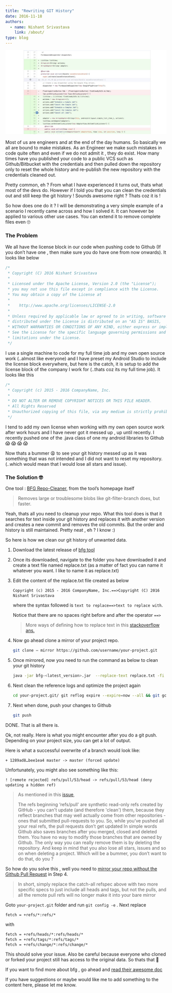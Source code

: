 ```yaml
---
title: "Rewriting GIT History"
date: 2016-11-18
authors:
  - name: Nishant Srivastava
    link: /about/
type: blog
---
```


![Banner](img/rewritingthehistory/header.jpg)

Most of us are engineers and at the end of the day humans. So basically we all are bound to make mistakes. As an Engineer we make such mistakes in code quite often and even if we do not admit it , they do exist. How many times have you published your code to a public VCS such as Github/Bitbucket with the credentials and then pulled down the repository only to reset the whole history and re-publish the new repository with the credentials cleaned out.

Pretty common, eh ? From what I have experienced it turns out, thats what most of the devs do. However if I told you that you can clean the credentials out and still keep the git history ! Sounds awesome right ? Thats coz it is !

So how does one do it ? I will be demonstrating a very simple example of a scenario I recently came across and how I solved it.
It can however be applied to various other use cases. You can extend it to remove complete files even 🙄

### The Problem

We all have the license block in our code when pushing code to Github (If you don’t have one , then make sure you do have one from now onwards). It looks like below

```java
/*
 * Copyright (C) 2016 Nishant Srivastava
 *
 * Licensed under the Apache License, Version 2.0 (the "License");
 * you may not use this file except in compliance with the License.
 * You may obtain a copy of the License at
 *
 *    http://www.apache.org/licenses/LICENSE-2.0
 *
 * Unless required by applicable law or agreed to in writing, software
 * distributed under the License is distributed on an "AS IS" BASIS,
 * WITHOUT WARRANTIES OR CONDITIONS OF ANY KIND, either express or implied.
 * See the License for the specific language governing permissions and
 * limitations under the License.
 */
```

I use a single machine to code for my full time job and my own open source work (..almost like everyone) and I have preset my Android Studio to include the license block everywhere, but here is the catch, it is setup to add the license block of the company I work for (..thats coz its my full time job). It looks like this

```java
/*
 * Copyright (c) 2015 - 2016 CompanyName, Inc.
 *
 * DO NOT ALTER OR REMOVE COPYRIGHT NOTICES OR THIS FILE HEADER.
 * All Rights Reserved
 * Unauthorized copying of this file, via any medium is strictly prohibited
 */
```

I tend to add my own license when working with my own open source work after work hours and I have never got it messed up , up until recently. I recently pushed one of the .java class of one my android libraries to Github 😱 😱 😱 😱

Now thats a bummer 😩 to see your git history messed up as it was something that was not intended and I did not want to reset my repository. (..which would mean that I would lose all stars and issue).

### The Solution 🤓

One tool : [BFG Repo-Cleaner](https://rtyley.github.io/bfg-repo-cleaner/), from the tool’s homepage itself

> Removes large or troublesome blobs like git-filter-branch does, but faster.

Yeah, thats all you need to cleanup your repo. What this tool does is that it searches for text inside your git history and replaces it with another version and creates a new commit and removes the old commits. But the order and history is still maintained. Pretty neat , eh ? I know :)

So here is how we clean our git history of unwanted data.

1. Download the latest release of [bfg tool](https://github.com/rtyley/bfg-repo-cleaner/releases)

1. Once its downloaded, navigate to the folder you have downloaded it and create a text file named replace.txt (as a matter of fact you can name it whatever you want. I like to name it as replace.txt)

1. Edit the content of the replace.txt file created as below

   ```
   Copyright (c) 2015 - 2016 CompanyName, Inc.==>Copyright (C) 2016 Nishant Srivastava
   ```

   where the syntax followed is `text to replace==>text to replace with`.

   Notice that there are no spaces right before and after the operator `==>`

   > More ways of defining how to replace text in this [stackoverflow ans.](http://stackoverflow.com/questions/4110652/how-to-substitute-text-from-files-in-git-history/15730571#15730571)

1. Now go ahead clone a mirror of your project repo.
   ```bash
   git clone — mirror https://github.com/username/your-project.git
   ```
1. Once mirrored, now you need to run the command as below to clean your git history
   ```bash
   java -jar bfg-<latest_version>.jar  --replace-text replace.txt -fi *.java  your-project.git/
   ```
1. Next clean the reference logs and optimize the project again
   ```bash
   cd your-project.git/ git reflog expire --expire=now --all && git gc --prune=now --aggressive
   ```
1. Next when done, push your changes to Github
   ```bash
   git push
   ```

DONE. That is all there is.

Ok, not really. Here is what you might encounter after you do a git push. Depending on your project size, you can get a lot of output.

Here is what a successful overwrite of a branch would look like:

```
+ 1289ad8…bee1ea4 master -> master (forced update)
```

Unfortunately, you might also see something like this:

```
! [remote rejected] refs/pull/53/head -> refs/pull/53/head (deny updating a hidden ref)
```

> As mentioned in this [issue](https://github.com/rtyley/bfg-repo-cleaner/issues/36#issuecomment-37877829),
>
> The refs beginning ‘refs/pull' are synthetic read-only refs created by GitHub - you can't update (and therefore 'clean') them, because they reflect branches that may well actually come from other repositories - ones that submitted pull-requests to you.
> So, while you’ve pushed all your real refs, the pull requests don’t get updated
> In simple words Github also saves branches after you merged, closed and deleted them. You have no way to modify those branches that are owned by Github. The only way you can really remove them is by deleting the repository. And keep in mind that you also lose all stars, issues and so on when deleting a project. Which will be a bummer, you don’t want to do that, do you ?

So how do you solve this , well you need to [mirror your repo without the Github Pull Request](http://christoph.ruegg.name/blog/git-howto-mirror-a-github-repository-without-pull-refs.html) in Step 4.

> In short, simply replace the catch-all refspec above with two more specific specs to just include all heads and tags, but not the pulls, and all the remote pull refs will no longer make it into your bare mirror

Goto `your-project.git` folder and run `git config -e` . Next replace

```
fetch = +refs/*:refs/*
```

with

```
fetch = +refs/heads/*:refs/heads/*
fetch = +refs/tags/*:refs/tags/*
fetch = +refs/change/*:refs/change/*
```

This should solve your issue.
Also be careful because everyone who cloned or forked your project still has access to the original data. So thats that 🤔

If you want to find more about bfg , go ahead and [read their awesome doc](https://rtyley.github.io/bfg-repo-cleaner/#usage)

If you have suggestions or maybe would like me to add something to the content here, please let me know.

